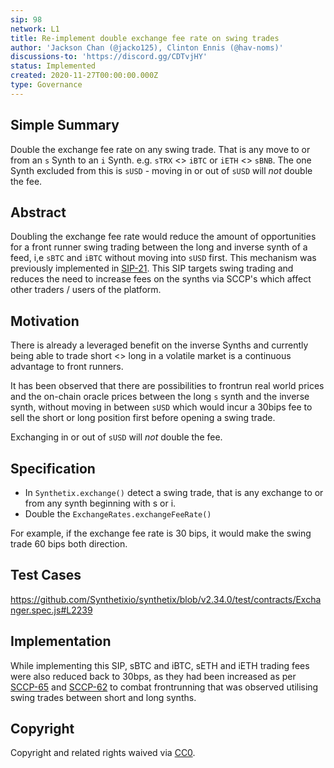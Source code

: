 ```yaml
---
sip: 98
network: L1
title: Re-implement double exchange fee rate on swing trades
author: 'Jackson Chan (@jacko125), Clinton Ennis (@hav-noms)'
discussions-to: 'https://discord.gg/CDTvjHY'
status: Implemented
created: 2020-11-27T00:00:00.000Z
type: Governance
---
```


## Simple Summary

<!--"If you can't explain it simply, you don't understand it well enough." Provide a simplified and layman-accessible explanation of the SIP.-->

Double the exchange fee rate on any swing trade. That is any move to or from an `s` Synth to an `i` Synth. e.g. `sTRX` <> `iBTC` or `iETH` <> `sBNB`. The one Synth excluded from this is `sUSD` - moving in or out of `sUSD` will _not_ double the fee.

## Abstract

<!--A short (~200 word) description of the technical issue being addressed.-->

Doubling the exchange fee rate would reduce the amount of opportunities for a front runner swing trading between the long and inverse synth of a feed, i,e `sBTC` and `iBTC` without moving into `sUSD` first. This mechanism was previously implemented in [SIP-21](./sip-21). This SIP targets swing trading and reduces the need to increase fees on the synths via SCCP's which affect other traders / users of the platform.

## Motivation

<!--The motivation is critical for SIPs that want to change Synthetix. It should clearly explain why the existing protocol specification is inadequate to address the problem that the SIP solves. SIP submissions without sufficient motivation may be rejected outright.-->

There is already a leveraged benefit on the inverse Synths and currently being able to trade short <> long in a volatile market is a continuous advantage to front runners.

It has been observed that there are possibilities to frontrun real world prices and the on-chain oracle prices between the long `s` synth and the inverse synth, without moving in between `sUSD` which would incur a 30bips fee to sell the short or long position first before opening a swing trade.

Exchanging in or out of `sUSD` will _not_ double the fee.

## Specification

<!--The technical specification should describe the syntax and semantics of any new feature.-->

- In `Synthetix.exchange()` detect a swing trade, that is any exchange to or from any synth beginning with s or i.
- Double the `ExchangeRates.exchangeFeeRate()`

For example, if the exchange fee rate is 30 bips, it would make the swing trade 60 bips both direction.

## Test Cases

<!--Test cases for an implementation are mandatory for SIPs but can be included with the implementation..-->
https://github.com/Synthetixio/synthetix/blob/v2.34.0/test/contracts/Exchanger.spec.js#L2239

## Implementation

<!--The implementations must be completed before any SIP is given status "Implemented", but it need not be completed before the SIP is "Approved". While there is merit to the approach of reaching consensus on the specification and rationale before writing code, the principle of "rough consensus and running code" is still useful when it comes to resolving many discussions of API details.-->

While implementing this SIP, sBTC and iBTC, sETH and iETH trading fees were also reduced back to 30bps, as they had been increased as per [SCCP-65](https://sips.synthetix.io/SCCP/sccp-65) and [SCCP-62](https://sips.synthetix.io/SCCP/sccp-62) to combat frontrunning that was observed utilising swing trades between short and long synths.

## Copyright

Copyright and related rights waived via [CC0](https://creativecommons.org/publicdomain/zero/1.0/).
